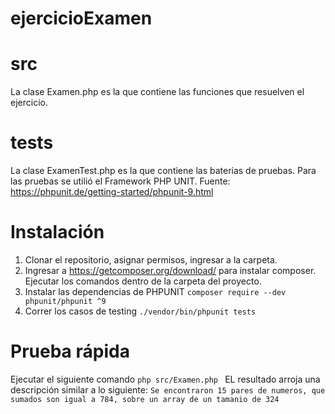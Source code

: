 # ejercicioExamen

# src
La clase Examen.php es la que contiene las funciones que resuelven el ejercicio.

# tests
La clase ExamenTest.php es la que contiene las baterias de pruebas. Para las pruebas se utilió el Framework PHP UNIT.
Fuente: https://phpunit.de/getting-started/phpunit-9.html

# Instalación

1. Clonar el repositorio, asignar permisos, ingresar a la carpeta.
2. Ingresar a https://getcomposer.org/download/ para instalar composer. Ejecutar los comandos dentro de la carpeta del proyecto.
3. Instalar las dependencias de PHPUNIT ```composer require --dev phpunit/phpunit ^9```
4. Correr los casos de testing ```./vendor/bin/phpunit tests```

# Prueba rápida

Ejecutar el siguiente comando
```php src/Examen.php ```
EL resultado arroja una descripción similar a lo siguiente:
```Se encontraron 15 pares de numeros, que sumados son igual a 784, sobre un array de un tamanio de 324```